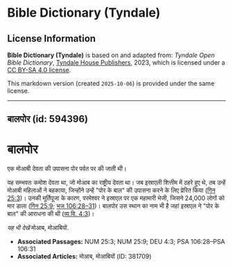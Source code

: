 # Bible Dictionary (Tyndale)

## License Information

**Bible Dictionary (Tyndale)** is based on and adapted from: _Tyndale Open Bible Dictionary_, [Tyndale House Publishers](https://tyndaleopenresources.com/), 2023, which is licensed under a [CC BY-SA 4.0 license](https://creativecommons.org/licenses/by-sa/4.0/legalcode.en).

This markdown version (created `2025-10-06`) is provided under the same license.



--------------------------------

## बालपोर (id: 594396)

बालपोर
======

एक मोआबी देवता की उपासना पोर पर्वत पर की जाती थी।

यह सम्भवतः कमोश देवता था, जो मोआब का राष्ट्रीय देवता था। जब इस्राएली शित्तीम में ठहरे हुए थे, तब उन्हें मोआबी महिलाओं ने बहकाया, जिन्होंने उन्हें "पोर के बाल" की उपासना करने के लिए प्रेरित किया ([गिन 25:3](https://ref.ly/Num25:3))। उनकी मूर्तिपूजा के कारण, परमेश्वर ने इस्राएल पर एक महामारी भेजी, जिसने 24,000 लोगों को मार डाला ([गिन 25:9](https://ref.ly/Num25:9); [भज 106:28–31](https://ref.ly/Ps106:28-Ps106:31))। बालपोर उस स्थान का नाम भी है जहां इस्राएल ने "पोर के बाल" की आराधना की थी ([व्य.वि. 4:3](https://ref.ly/Deut4:3))।

*यह भी देखें* मोआब, मोआबियों.

* **Associated Passages:** NUM 25:3; NUM 25:9; DEU 4:3; PSA 106:28–PSA 106:31
* **Associated Articles:** मोआब, मोआबियों (ID: 381709)

